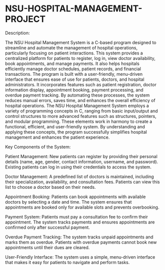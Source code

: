 # NSU-HOSPITAL-MANAGEMENT-PROJECT



Description:

The NSU Hospital Management System is a C-based program designed to streamline and automate the management of hospital operations, particularly focusing on patient interactions. This system provides a centralized platform for patients to register, log in, view doctor availability, book appointments, and manage payments. It also helps hospitals efficiently manage doctor schedules, patient records, and financial transactions.
The program is built with a user-friendly, menu-driven interface that ensures ease of use for patients, doctors, and hospital administrators. It incorporates features such as patient registration, doctor information display, appointment booking, payment processing, and overdue payment tracking. By automating these processes, the system reduces manual errors, saves time, and enhances the overall efficiency of hospital operations. The NSU Hospital Management System employs a variety of programming concepts in C, ranging from basic input/output and control structures to more advanced features such as structures, pointers, and modular programming. These elements work in harmony to create a functional, efficient, and user-friendly system. By understanding and applying these concepts, the program successfully simplifies hospital management and enhances the patient experience.

Key Components of the System: 

Patient Management:
New patients can register by providing their personal details (name, age, gender, contact information, username, and password).
Existing patients can log in using their credentials to access the system.

Doctor Management:
A predefined list of doctors is maintained, including their specialization, availability, and consultation fees.
Patients can view this list to choose a doctor based on their needs.

Appointment Booking:
Patients can book appointments with available doctors by selecting a date and time.
The system ensures that appointments are booked only for available slots and prevents overbooking.

Payment System:
Patients must pay a consultation fee to confirm their appointment.
The system tracks payments and ensures appointments are confirmed only after successful payment.

Overdue Payment Tracking:
The system tracks unpaid appointments and marks them as overdue.
Patients with overdue payments cannot book new appointments until their dues are cleared.

User-Friendly Interface:
The system uses a simple, menu-driven interface that makes it easy for patients to navigate and perform tasks.

